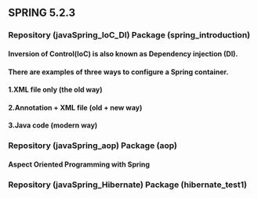 ## SPRING 5.2.3

### Repository (javaSpring_IoC_DI) Package (spring_introduction)
#### Inversion of Control(IoC) is also known as Dependency injection (DI).
#### There are examples of three ways to configure a Spring container.
#### 1.XML file only (the old way)
#### 2.Annotation + XML file (old + new way)
#### 3.Java code (modern way)

### Repository (javaSpring_aop) Package (aop)
#### Aspect Oriented Programming with Spring


### Repository (javaSpring_Hibernate) Package (hibernate_test1)
####
